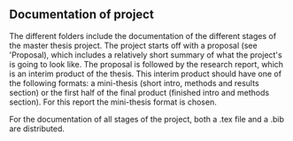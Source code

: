 ## Documentation of project

The different folders include the documentation of the different stages of the master thesis project. The project starts off with a proposal (see 'Proposal), which includes a relatively short summary of what the project's is going to look like. The proposal is followed by the research report, which is an interim product of the thesis. This interim product should have one of the following formats: a mini-thesis (short intro, methods and results section) or the first half of the final product (finished intro and methods section). For this report the mini-thesis format is chosen. 

For the documentation of all stages of the project, both a .tex file and a .bib are distributed. 
